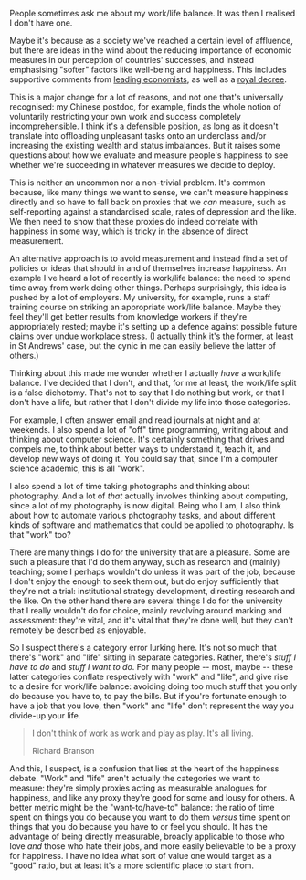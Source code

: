 <html><body><p>People sometimes ask me about my work/life balance. It was then I realised I don't have one.
<!--more-->

Maybe it's because as a society we've reached a certain level of affluence, but there are ideas in the wind about the reducing importance of economic measures in our perception of countries' successes, and instead emphasising "softer" factors like well-being and happiness. This includes supportive comments from <a href="http://www.guardian.co.uk/lifeandstyle/2008/jun/24/healthandwellbeing.schools" target="_blank">leading economists</a>, as well as a <a href="http://www.grossnationalhappiness.com/" target="_blank">royal decree</a>.

This is a major change for a lot of reasons, and not one that's universally recognised: my Chinese postdoc, for example, finds the whole notion of voluntarily restricting your own work and success completely incomprehensible. I think it's a defensible position, as long as it doesn't translate into offloading unpleasant tasks onto an underclass and/or increasing the existing wealth and status imbalances. But it raises some questions about how we evaluate and measure people's happiness to see whether we're succeeding in whatever measures we decide to deploy.

This is neither an uncommon nor a non-trivial problem. It's common because, like many things we want to sense, we can't measure happiness directly and so have to fall back on proxies that we <em>can</em> measure, such as self-reporting against a standardised scale, rates of depression and the like. We then need to show that these proxies do indeed correlate with happiness in some way, which is tricky in the absence of direct measurement.

An alternative approach is to avoid measurement and instead find a set of policies or ideas that should in and of themselves increase happiness. An example I've heard a lot of recently is work/life balance: the need to spend time away from work doing other things. Perhaps surprisingly, this idea is pushed by a lot of employers. My university, for example, runs a staff training course on striking an appropriate work/life balance. Maybe they feel they'll get better results from knowledge workers if they're appropriately rested; maybe it's setting up a defence against possible future claims over undue workplace stress. (I actually think it's the former, at least in St Andrews' case, but the cynic in me can easily believe the latter of others.)

Thinking about this made me wonder whether I actually <em>have</em> a work/life balance. I've decided that I don't, and that, for me at least, the work/life split is a false dichotomy. That's not to say that I do nothing but work, or that I don't have a life, but rather that I don't divide my life into those categories.

For example, I often answer email and read journals at night and at weekends. I also spend a lot of "off" time programming, writing about and thinking about computer science. It's certainly something that drives and compels me, to think about better ways to understand it, teach it, and develop new ways of doing it. You could say that, since I'm a computer science academic, this is all "work".

I also spend a lot of time taking photographs and thinking about photography. And a lot of <em>that</em> actually involves thinking about computing, since a lot of my photography is now digital. Being who I am, I also think about how to automate various photography tasks, and about different kinds of software and mathematics that could be applied to photography. Is that "work" too?

There are many things I do for the university that are a pleasure. Some are such a pleasure that I'd do them anyway, such as research and (mainly) teaching; some I perhaps wouldn't do unless it was part of the job, because I don't enjoy the enough to seek them out, but do enjoy sufficiently that they're not a trial: institutional strategy development, directing research and the like. On the other hand there are several things I do for the university that I really wouldn't do for choice, mainly revolving around marking and assessment: they're vital, and it's vital that they're done well, but they can't remotely be described as enjoyable.

So I suspect there's a category error lurking here. It's not so much that there's "work" and "life" sitting in separate categories. Rather, there's <em>stuff I have to do</em> and <em>stuff I want to do</em>. For many people -- most, maybe -- these latter categories conflate respectively with "work" and "life", and give rise to a desire for work/life balance: avoiding doing too much stuff that you only do because you have to, to pay the bills. But if you're fortunate enough to have a job that you love, then "work" and "life" don't represent the way you divide-up your life.
</p><blockquote>I don't think of work as work and play as play. It's all living.

Richard Branson</blockquote>
And this, I suspect, is a confusion that lies at the heart of the happiness debate. "Work" and "life" aren't actually the categories we want to measure: they're simply proxies acting as measurable analogues for happiness, and like any proxy they're good for some and lousy for others. A better metric might be the "want-to/have-to" balance: the ratio of time spent on things you do because you want to do them <em>versus</em> time spent on things that you do because you have to or feel you should. It has the advantage of being directly measurable, broadly applicable to those who love <em>and</em> those who hate their jobs, and more easily believable to be a proxy for happiness. I have no idea what sort of value one would target as a "good" ratio, but at least it's a more scientific place to start from.</body></html>